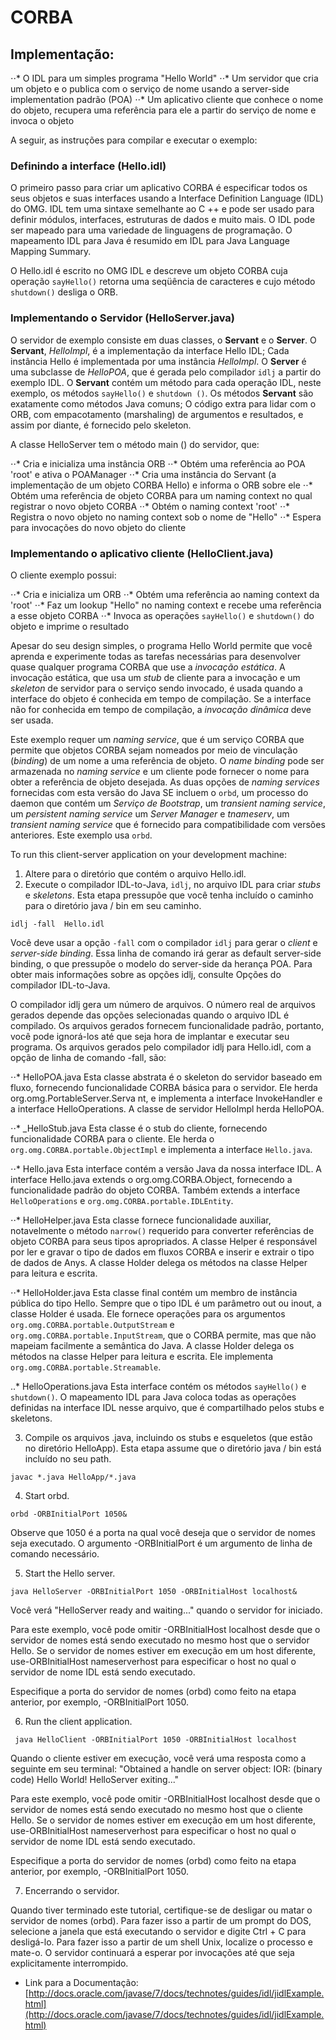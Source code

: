# CORBA

## Implementação:

⋅⋅* O IDL para um simples programa "Hello World"
⋅⋅* Um servidor que cria um objeto e o publica com o serviço de nome usando a server-side implementation padrão (POA)
⋅⋅* Um aplicativo cliente que conhece o nome do objeto, recupera uma referência para ele a partir do serviço de nome e invoca o objeto

A seguir, as instruções para compilar e executar o exemplo:


### Definindo a interface (Hello.idl)

O primeiro passo para criar um aplicativo CORBA é especificar todos os seus objetos e suas interfaces usando a Interface Definition Language (IDL) do OMG. IDL tem uma sintaxe semelhante ao C ++ e pode ser usado para definir módulos, interfaces, estruturas de dados e muito mais. O IDL pode ser mapeado para uma variedade de linguagens de programação. O mapeamento IDL para Java é resumido em IDL para Java Language Mapping Summary.

O Hello.idl é escrito no OMG IDL e descreve um objeto CORBA cuja operação `sayHello()` retorna uma seqüência de caracteres e cujo método `shutdown()` desliga o ORB.

### Implementando o Servidor (HelloServer.java)

O servidor de exemplo consiste em duas classes, o **Servant** e o **Server**. O **Servant**, *HelloImpl*, é a implementação da interface Hello IDL; Cada instância Hello é implementada por uma instância *HelloImpl*. O **Server** é uma subclasse de *HelloPOA*, que é gerada pelo compilador `idlj` a partir do exemplo IDL. O **Servant** contém um método para cada operação IDL, neste exemplo, os métodos `sayHello()` e `shutdown ()`. Os métodos **Servant** são exatamente como métodos Java comuns; O código extra para lidar com o ORB, com empacotamento (marshaling) de argumentos e resultados, e assim por diante, é fornecido pelo skeleton.

A classe HelloServer tem o método main () do servidor, que:

⋅⋅* Cria e inicializa uma instância ORB
⋅⋅* Obtém uma referência ao POA 'root' e ativa o POAManager
⋅⋅* Cria uma instância do Servant (a implementação de um objeto CORBA Hello) e informa o ORB sobre ele
⋅⋅* Obtém uma referência de objeto CORBA para um naming context no qual registrar o novo objeto CORBA
⋅⋅* Obtém o naming context 'root'
⋅⋅* Registra o novo objeto no naming context sob o nome de "Hello"
⋅⋅* Espera para invocações do novo objeto do cliente


### Implementando o aplicativo cliente (HelloClient.java)

O cliente exemplo possui:

⋅⋅* Cria e inicializa um ORB
⋅⋅* Obtém uma referência ao naming context da 'root'
⋅⋅* Faz um lookup "Hello" no naming context e recebe uma referência a esse objeto CORBA
⋅⋅* Invoca as operações `sayHello()` e `shutdown()` do objeto e imprime o resultado

Apesar do seu design simples, o programa Hello World permite que você aprenda e experimente todas as tarefas necessárias para desenvolver quase qualquer programa CORBA que use a *invocação estática*. A invocação estática, que usa um *stub* de cliente para a invocação e um *skeleton* de servidor para o serviço sendo invocado, é usada quando a interface do objeto é conhecida em tempo de compilação. Se a interface não for conhecida em tempo de compilação, a *invocação dinâmica* deve ser usada.

Este exemplo requer um *naming service*, que é um serviço CORBA que permite que objetos CORBA sejam nomeados por meio de vinculação (*binding*) de um nome a uma referência de objeto. O *name binding* pode ser armazenada no *naming service* e um cliente pode fornecer o nome para obter a referência de objeto desejada. As duas opções de *naming services* fornecidas com esta versão do Java SE incluem o `orbd`, um processo do daemon que contém um *Serviço de Bootstrap*, um *transient naming service*, um *persistent naming service* um *Server Manager* e *tnameserv*, um *transient naming service* que é fornecido para compatibilidade com versões anteriores. Este exemplo usa `orbd`.

To run this client-server application on your development machine:

1. Altere para o diretório que contém o arquivo Hello.idl.
2. Execute o compilador IDL-to-Java, `idlj`, no arquivo IDL para criar *stubs* e *skeletons*. Esta etapa pressupõe que você tenha incluído o caminho para o diretório java / bin em seu caminho.

```
idlj -fall  Hello.idl
```

Você deve usar a opção `-fall` com o compilador `idlj` para gerar o *client* e *server-side binding*. Essa linha de comando irá gerar as default server-side binding, o que pressupõe o modelo do server-side da herança POA. Para obter mais informações sobre as opções idlj, consulte Opções do compilador IDL-to-Java.

O compilador idlj gera um número de arquivos. O número real de arquivos gerados depende das opções selecionadas quando o arquivo IDL é compilado. Os arquivos gerados fornecem funcionalidade padrão, portanto, você pode ignorá-los até que seja hora de implantar e executar seu programa. Os arquivos gerados pelo compilador idlj para Hello.idl, com a opção de linha de comando -fall, são:

⋅⋅* HelloPOA.java
Esta classe abstrata é o skeleton do servidor baseado em fluxo, fornecendo funcionalidade CORBA básica para o servidor. Ele herda org.omg.PortableServer.Serva nt, e implementa a interface InvokeHandler e a interface HelloOperations. A classe de servidor HelloImpl herda HelloPOA.

⋅⋅* _HelloStub.java
Esta classe é o stub do cliente, fornecendo funcionalidade CORBA para o cliente. Ele herda o `org.omg.CORBA.portable.ObjectImpl` e implementa a interface `Hello.java`.

⋅⋅* Hello.java
Esta interface contém a versão Java da nossa interface IDL. A interface Hello.java extends o org.omg.CORBA.Object, fornecendo a funcionalidade padrão do objeto CORBA. Também extends a interface `HelloOperations` e `org.omg.CORBA.portable.IDLEntity`.

⋅⋅* HelloHelper.java
Esta classe fornece funcionalidade auxiliar, notavelmente o método `narrow()` requerido para converter referências de objeto CORBA para seus tipos apropriados. A classe Helper é responsável por ler e gravar o tipo de dados em fluxos CORBA e inserir e extrair o tipo de dados de Anys. A classe Holder delega os métodos na classe Helper para leitura e escrita.

⋅⋅* HelloHolder.java
Esta classe final contém um membro de instância pública do tipo Hello. Sempre que o tipo IDL é um parâmetro out ou inout, a classe Holder é usada. Ele fornece operações para os argumentos `org.omg.CORBA.portable.OutputStream` e `org.omg.CORBA.portable.InputStream`, que o CORBA permite, mas que não mapeiam facilmente a semântica do Java. A classe Holder delega os métodos na classe Helper para leitura e escrita. Ele implementa `org.omg.CORBA.portable.Streamable`.

..* HelloOperations.java
Esta interface contém os métodos `sayHello()` e `shutdown()`. O mapeamento IDL para Java coloca todas as operações definidas na interface IDL nesse arquivo, que é compartilhado pelos stubs e skeletons.


3. Compile os arquivos .java, incluindo os stubs e esqueletos (que estão no diretório HelloApp). Esta etapa assume que o diretório java / bin está incluído no seu path.

```
javac *.java HelloApp/*.java
```

4. Start orbd.

```
orbd -ORBInitialPort 1050&
```

Observe que 1050 é a porta na qual você deseja que o servidor de nomes seja executado. O argumento -ORBInitialPort é um argumento de linha de comando necessário. 

5. Start the Hello server.

```
java HelloServer -ORBInitialPort 1050 -ORBInitialHost localhost&
```

Você verá "HelloServer ready and waiting..." quando o servidor for iniciado.

Para este exemplo, você pode omitir -ORBInitialHost localhost desde que o servidor de nomes está sendo executado no mesmo host que o servidor Hello. Se o servidor de nomes estiver em execução em um host diferente, use-ORBInitialHost nameserverhost para especificar o host no qual o servidor de nome IDL está sendo executado.

Especifique a porta do servidor de nomes (orbd) como feito na etapa anterior, por exemplo, -ORBInitialPort 1050.

6. Run the client application.

```
 java HelloClient -ORBInitialPort 1050 -ORBInitialHost localhost
```

Quando o cliente estiver em execução, você verá uma resposta como a seguinte em seu terminal: "Obtained a handle on server object: IOR: (binary code) Hello World! HelloServer exiting..."

Para este exemplo, você pode omitir -ORBInitialHost localhost desde que o servidor de nomes está sendo executado no mesmo host que o cliente Hello. Se o servidor de nomes estiver em execução em um host diferente, use-ORBInitialHost nameserverhost para especificar o host no qual o servidor de nome IDL está sendo executado.

Especifique a porta do servidor de nomes (orbd) como feito na etapa anterior, por exemplo, -ORBInitialPort 1050.

7. Encerrando o servidor.

Quando tiver terminado este tutorial, certifique-se de desligar ou matar o servidor de nomes (orbd). Para fazer isso a partir de um prompt do DOS, selecione a janela que está executando o servidor e digite Ctrl + C para desligá-lo. Para fazer isso a partir de um shell Unix, localize o processo e mate-o. O servidor continuará a esperar por invocações até que seja explicitamente interrompido.

- Link para a Documentação:
[http://docs.oracle.com/javase/7/docs/technotes/guides/idl/jidlExample.html](http://docs.oracle.com/javase/7/docs/technotes/guides/idl/jidlExample.html)